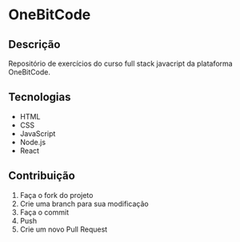# OneBitCode

## Descrição

Repositório de exercícios do curso full stack javacript da plataforma OneBitCode.

## Tecnologias

- HTML
- CSS
- JavaScript
- Node.js
- React


## Contribuição

1. Faça o fork do projeto
2. Crie uma branch para sua modificação
3. Faça o commit
4. Push
5. Crie um novo Pull Request


